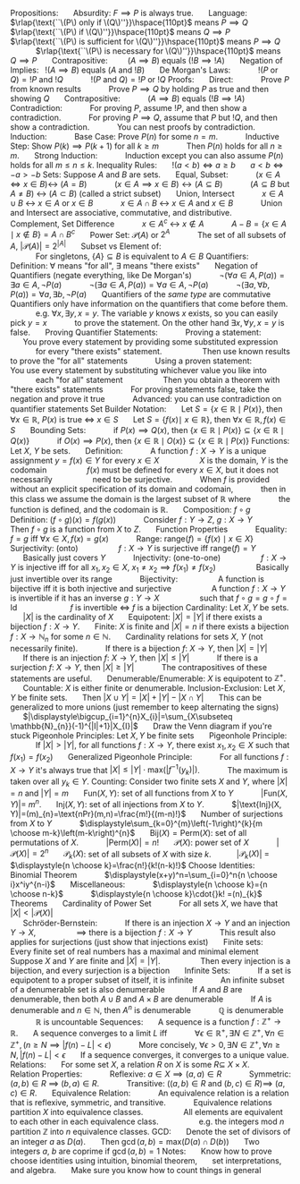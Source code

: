 Propositions:
$\hspace{15pt}$ Absurdity:  $F\implies P$ is always true.
$\hspace{15pt}$ Language:
$\hspace{15pt}$ $\hspace{15pt}$ $\rlap{\text{``\(P\) only if \(Q\)''}}\hspace{110pt}$ means $P\implies Q$
$\hspace{15pt}$ $\hspace{15pt}$ $\rlap{\text{``\(P\) if \(Q\)''}}\hspace{110pt}$ means $Q\implies P$
$\hspace{15pt}$ $\hspace{15pt}$ $\rlap{\text{``\(P\) is sufficient for \(Q\)''}}\hspace{110pt}$ means $P\implies Q$ 
$\hspace{15pt}$ $\hspace{15pt}$ $\rlap{\text{``\(P\) is necessary for \(Q\)''}}\hspace{110pt}$ means $Q\implies P$
$\hspace{15pt}$ Contrapositive:$\hspace{25pt}$ $(A\implies B)$ equals $(!B\implies!A)$
$\hspace{15pt}$ Negation of Implies: $\hspace{3pt}$ $\text{!}(A\implies B)$ equals $(A \text{ and }!B)$
$\hspace{15pt}$ De Morgan's Laws:
$\hspace{15pt}$ $\hspace{15pt}$ $!(P \text{ or } Q) ={} !P\text{ and }!Q$ 
$\hspace{15pt}$ $\hspace{15pt}$ $!(P\text{ and }Q)={}!P\text{ or }!Q$
Proofs: 
$\hspace{15pt}$ Direct: 
$\hspace{15pt}$ $\hspace{15pt}$ Prove $P$ from known results
$\hspace{15pt}$ $\hspace{15pt}$ Prove $P\implies Q$ by holding $P$ as true and then showing $Q$
$\hspace{15pt}$ Contrapositive: 
$\hspace{15pt}$ $\hspace{15pt}$ $(A\implies B)$ equals $(!B\implies!A)$
$\hspace{15pt}$ Contradiction:
$\hspace{15pt}$ $\hspace{15pt}$ For proving $P$, assume $!P$, and then show a contradiction.
$\hspace{15pt}$ $\hspace{15pt}$ For proving $P\implies Q$, assume that $P$ but $!Q$, and then show a contradiction.
$\hspace{15pt}$ $\hspace{15pt}$ You can nest proofs by contradiction.
$\hspace{15pt}$ Induction:
$\hspace{15pt}$ $\hspace{15pt}$ Base Case: Prove $P(n)$ for some $n=m$.
$\hspace{15pt}$ $\hspace{15pt}$ Inductive Step: Show $P(k)\implies P(k+1)$ for all $k\geq m$
$\hspace{15pt}$ $\hspace{15pt}$ Then $P(n)$ holds for all $n\geq m$.
$\hspace{15pt}$ Strong Induction:
$\hspace{15pt}$ $\hspace{15pt}$  Induction except you can also assume $P(n)$ holds for all $m\leq n\leq k$.
Inequality Rules:
$\hspace{15pt}$  $!(a<b)\iff a\geq b$
$\hspace{15pt}$  $a<b\iff -a>-b$
Sets: Suppose $A$ and $B$ are sets.
$\hspace{15pt}$ Equal, Subset:
$\hspace{15pt}$ $\hspace{15pt}$ $(x\in A \iff x\in B) \leftrightarrow$ $(A=B)$
$\hspace{15pt}$ $\hspace{15pt}$ $(x\in A\implies x\in B) \leftrightarrow (A\subseteq B)$
$\hspace{15pt}$ $\hspace{15pt}$ ($A\subseteq B$ but $A\not=B$) $\leftrightarrow$ $(A\subset B)$   (called a strict subset)
$\hspace{15pt}$ Union, Intersect
$\hspace{15pt}$ $\hspace{15pt}$ $x\in A \cup B$ $\leftrightarrow$ $x\in A \text{ or } x\in B$
$\hspace{15pt}$ $\hspace{15pt}$ $x\in A\cap B$ $\leftrightarrow$ $x\in A \text{ and } x\in B$
$\hspace{15pt}$ $\hspace{15pt}$ Union and Intersect are associative, commutative, and distributive.
$\hspace{15pt}$ Complement, Set Difference
$\hspace{15pt}$ $\hspace{15pt}$ $x\in A^c$ $\leftrightarrow$ $x\not\in A$
$\hspace{15pt}$ $\hspace{15pt}$ $A-B =\{ x\in A\mid x\not\in B \}= A\cap B^c$
$\hspace{15pt}$ Power Set: $\mathcal{P}(A)$ or ${2}^A$
$\hspace{15pt}$ $\hspace{15pt}$ The set of all subsets of $A$, $|\mathcal{P}(A)|=2^{|A|}$
$\hspace{15pt}$ Subset vs Element of:  
$\hspace{15pt}$ $\hspace{15pt}$ For singletons, $\{ A \}\subseteq B$ is equivalent to $A\in B$
Quantifiers:
$\hspace{15pt}$ Definition: $\forall$ means "for all", $\exists$ means "there exists" 
$\hspace{15pt}$ Negation of Quantifiers (negate everything, like De Morgan's)
$\hspace{15pt}$ $\hspace{15pt}$ $\neg(\forall a\in A,P(a))=\exists a\in A, \neg P(a)$
$\hspace{15pt}$ $\hspace{15pt}$ $\neg(\exists a\in A,P(a))=\forall a\in A, \neg P(a)$
$\hspace{15pt}$ $\hspace{15pt}$ $\neg(\exists a,\forall b,P(a))=\forall a,\exists b,\neg P(a)$ 
$\hspace{15pt}$ Quantifiers of the *same type* are commutative
$\hspace{15pt}$ Quantifiers only have information on the quantifiers that come before them.
$\hspace{15pt}$ $\hspace{15pt}$  e.g. $\forall x,\exists y,x=y$. The variable $y$ knows $x$ exists, so you can easily pick $y=x$ 
$\hspace{15pt}$ $\hspace{15pt}$ to prove the statement. On the other hand $\exists x,\forall y,x=y$ is false.
$\hspace{15pt}$ Proving Quantifier Statements:
$\hspace{15pt}$ $\hspace{15pt}$  Proving a statement:
$\hspace{15pt}$ $\hspace{15pt}$ $\hspace{15pt}$ You prove every statement by providing some substituted expression
$\hspace{15pt}$ $\hspace{15pt}$ $\hspace{15pt}$ for every "there exists" statement.
$\hspace{15pt}$ $\hspace{15pt}$ $\hspace{15pt}$ Then use known results to prove the "for all" statements
$\hspace{15pt}$ $\hspace{15pt}$ Using a proven statement:
$\hspace{15pt}$ $\hspace{15pt}$ $\hspace{15pt}$ You use every statement by substituting whichever value you like into 
$\hspace{15pt}$ $\hspace{15pt}$ $\hspace{15pt}$ each "for all" statement
$\hspace{15pt}$ $\hspace{15pt}$ $\hspace{15pt}$ Then you obtain a theorem with "there exists" statements
$\hspace{15pt}$ $\hspace{15pt}$ For proving statements false, take the negation and prove it true
$\hspace{15pt}$ $\hspace{15pt}$ Advanced: you can use contradiction on quantifier statements
Set Builder Notation:
$\hspace{15pt}$ Let $S=\{ x\in \mathbb{R}\mid P(x) \}$, then $\forall x\in \mathbb{R}$, $P(x)$ is true $\iff$ $x\in S$
$\hspace{15pt}$ Let $S=\{ f(x)\mid\ x \in \mathbb{R} \}$, then $\forall x\in \mathbb{R}, f(x)\in S$
$\hspace{15pt}$ Bounding Sets:
$\hspace{15pt}$ $\hspace{15pt}$ if $P(x)\implies Q(x)$, then $\{ x\in \mathbb{R}\mid P(x) \}\subseteq \{ x\in \mathbb{R}\mid Q(x) \}$
$\hspace{15pt}$ $\hspace{15pt}$ if $O(x)\implies P(x)$, then $\{ x\in \mathbb{R}\mid O(x) \}\subseteq \{ x\in \mathbb{R}\mid P(x) \}$
Functions: Let $X$, $Y$ be sets.
$\hspace{15pt}$ Definition:
$\hspace{15pt}$ $\hspace{15pt}$ A function $f:X\to Y$ is a unique assignment $y=f(x)\in Y$ for every $x\in X$
$\hspace{15pt}$ $\hspace{15pt}$ $\hspace{15pt}$  $X$ is the domain, $Y$ is the codomain
$\hspace{15pt}$ $\hspace{15pt}$ $\hspace{15pt}$ $f(x)$ must be defined for every $x\in X$, but it does not necessarily
$\hspace{15pt}$ $\hspace{15pt}$ $\hspace{15pt}$ need to be surjective.
$\hspace{15pt}$ $\hspace{15pt}$ When $f$ is provided without an explicit specification of its domain and codomain, 
$\hspace{15pt}$ $\hspace{15pt}$ then in this class we assume the domain is the largest subset of $\mathbb{R}$ where 
$\hspace{15pt}$ $\hspace{15pt}$ the function is defined, and the codomain is $\mathbb{R}$.
$\hspace{15pt}$ Composition: $f\circ g$ 
$\hspace{15pt}$ $\hspace{15pt}$ Definition: $(f\circ g)(x)=f(g(x))$
$\hspace{15pt}$ $\hspace{15pt}$ Consider $f:Y\to Z$, $g:X\to Y$ 
$\hspace{15pt}$ $\hspace{15pt}$ $\hspace{15pt}$ Then $f\circ g$ is a function from $X$ to $Z$.
$\hspace{15pt}$ Function Properties
$\hspace{15pt}$ $\hspace{15pt}$ Equality: $f=g$ iff $\forall x\in X, f(x)=g(x)$
$\hspace{15pt}$ $\hspace{15pt}$ Range: $\text{range}(f)=\{ f(x)\mid x\in X \}$
$\hspace{15pt}$ $\hspace{15pt}$ Surjectivity: (onto)
$\hspace{15pt}$ $\hspace{15pt}$ $\hspace{15pt}$ $f:X\to Y$ is surjective iff $\text{range}(f)=Y$
$\hspace{15pt}$ $\hspace{15pt}$ $\hspace{15pt}$ Basically just covers $Y$
$\hspace{15pt}$ $\hspace{15pt}$ Injectivity: (one-to-one)
$\hspace{15pt}$ $\hspace{15pt}$ $\hspace{15pt}$ $f:X\to Y$ is injective iff for all $x_{1},x_{2}\in X$, $x_{1}\not=x_{2} \implies f(x_{1})\neq f(x_{2})$
$\hspace{15pt}$ $\hspace{15pt}$ $\hspace{15pt}$ Basically just invertible over its range
$\hspace{15pt}$ $\hspace{15pt}$ Bijectivity:
$\hspace{15pt}$ $\hspace{15pt}$ $\hspace{15pt}$ A function is bijective iff it is both injective and surjective
$\hspace{15pt}$ $\hspace{15pt}$ $\hspace{15pt}$ A function $f:X\to Y$ is invertible if it has an inverse $g:Y\to X$ 
$\hspace{15pt}$ $\hspace{15pt}$ $\hspace{15pt}$ such that $f\circ g= g\circ f=\text{Id}$
$\hspace{15pt}$ $\hspace{15pt}$ $\hspace{15pt}$ $\hspace{15pt}$ $f$ is invertible $\iff$ $f$ is a bijection
Cardinality: Let $X, Y$ be sets.
$\hspace{15pt}$ $|X|$ is the cardinality of $X$
$\hspace{15pt}$ Equipotent: $|X|=|Y|$ if there exists a bijection $f:X\to Y$. 
$\hspace{15pt}$ Finite: $X$ is finite and $|X|=n$ if there exists a bijection $f:X\to \mathbb{N}_{n}$ for some $n\in \mathbb{N}$.
$\hspace{15pt}$ Cardinality relations for sets $X$, $Y$ (not necessarily finite).
$\hspace{15pt}$ $\hspace{15pt}$ If there is a bijection $f:$ $X\to Y$, then $|X|=|Y|$
$\hspace{15pt}$ $\hspace{15pt}$ If there is an injection $f:$ $X\to Y$, then $|X|\leq |Y|$
$\hspace{15pt}$ $\hspace{15pt}$ If there is a surjection $f:$ $X\to Y$, then $|X|\geq|Y|$
$\hspace{15pt}$ $\hspace{15pt}$ The contrapositives of these statements are useful.
$\hspace{15pt}$ Denumerable/Enumerable: $X$ is equipotent to $\mathbb{Z}^{+}$.
$\hspace{15pt}$ Countable: $X$ is either finite or denumerable.
Inclusion-Exclusion: Let $X, Y$ be finite sets.
$\hspace{15pt}$ Then $|X\cup Y|=|X|+|Y|-|X\cap Y|$
$\hspace{15pt}$  This can be generalized to more unions (just remember to keep alternating the signs)
$\hspace{15pt}$ $\hspace{15pt}$ $|\displaystyle\bigcup_{i=1}^{n}X_{i}|=\sum_{X\subseteq \mathbb{N}_{n}}(-1)^{|I|+1}|X_{I}|$
$\hspace{15pt}$ Draw the Venn diagram if you're stuck
Pigeonhole Principles: Let $X, Y$ be finite sets
$\hspace{15pt}$ Pigeonhole Principle: 
$\hspace{15pt}$ $\hspace{15pt}$ If $|X|>|Y|$, for all functions $f:X\to Y$, there exist $x_{1},x_{2}\in X$ such that $f(x_{1})=f(x_{2})$ 
$\hspace{15pt}$ Generalized Pigeonhole Principle:
$\hspace{15pt}$ $\hspace{15pt}$ For all functions $f:X\to Y$ it's always true that $|X|\leq|Y|\cdot{}\text{max}(|f^{-1}(y_{k})|)$.
$\hspace{15pt}$ $\hspace{15pt}$ The maximum is taken over all $y_{k}\in Y$.
Counting: Consider two finite sets $X$ and $Y$, where $|X|=n$ and $|Y|=m$
$\hspace{15pt}$ $\text{Fun}(X, Y)$: set of all functions from $X$ to $Y$
$\hspace{15pt}$ $\hspace{15pt}$ $|\text{Fun}(X, Y)|=$ $m^n$.
$\hspace{15pt}$ $\text{Inj}(X, Y)$: set of all injections from $X$ to $Y$. 
$\hspace{15pt}$ $\hspace{15pt}$ $|\text{Inj}(X, Y)|=(m)_{n}=\text{nPr}(m,n)=\frac{m!}{(m-n)!}$
$\hspace{15pt}$ Number of surjections from $X$ to $Y$
$\hspace{15pt}$ $\hspace{15pt}$ $\displaystyle\sum_{k=0}^{m}\left(-1\right)^{k}{m \choose m-k}\left(m-k\right)^{n}$ 
$\hspace{15pt}$  $\text{Bij}(X)=\text{Perm}(X)$: set of all permutations of $X$. 
$\hspace{15pt}$ $\hspace{15pt}$ $|\text{Perm}(X)|= n!$
$\hspace{15pt}$  $\mathcal{P}(X)$: power set of $X$
$\hspace{15pt}$ $\hspace{15pt}$ $|\mathcal{P}(X)|=2^{n}$
$\hspace{15pt}$  $\mathcal{P}_{k}(X)$: set of all subsets of $X$ with size $k$. 
$\hspace{15pt}$ $\hspace{15pt}$|$\mathcal{P}_{k}(X)$| = $\displaystyle{n \choose k}=\frac{n!}{k!(n-k)!}$
Choose Identities:
$\hspace{15pt}$ Binomial Theorem
$\hspace{15pt}$ $\hspace{15pt}$ $\displaystyle(x+y)^n=\sum_{i=0}^n{n \choose i}x^iy^{n-i}$
$\hspace{15pt}$ Miscellaneous:
$\hspace{15pt}$ $\hspace{15pt}$   $\displaystyle{n \choose k}={n \choose n-k}$ 
$\hspace{15pt}$ $\hspace{15pt}$   $\displaystyle{n \choose k}\cdot{}k! =(n)_{k}$
Theorems
$\hspace{15pt}$ Cardinality of Power Set 
$\hspace{15pt}$ $\hspace{15pt}$ For all sets $X$, we have that $|X|<|\mathcal{P}(X)|$  
$\hspace{15pt}$ Schröder-Bernstein:
$\hspace{15pt}$ $\hspace{15pt}$ If there is an injection $X\to Y$ and an injection $Y\to X$, 
$\hspace{15pt}$ $\hspace{15pt}$ $\hspace{15pt}$ $\implies$ there is a bijection $f:X\to Y$
$\hspace{15pt}$ $\hspace{15pt}$ This result also applies for surjections (just show that injections exist)
$\hspace{15pt}$ Finite sets:
$\hspace{15pt}$ $\hspace{15pt}$ Every finite set of real numbers has a maximal and minimal element
$\hspace{15pt}$ $\hspace{15pt}$ Suppose $X$ and $Y$ are finite and $|X|=|Y|$.
$\hspace{15pt}$ $\hspace{15pt}$ $\hspace{15pt}$ Then every injection is a bijection, and every surjection is a bijection
$\hspace{15pt}$ Infinite Sets: 
$\hspace{15pt}$ $\hspace{15pt}$ If a set is equipotent to a proper subset of itself, it is infinite
$\hspace{15pt}$ $\hspace{15pt}$ An infinite subset of a denumerable set is also denumerable
$\hspace{15pt}$ $\hspace{15pt}$ If $A$ and $B$ are denumerable, then both $A \cup B$ and $A\times B$ are denumerable
$\hspace{15pt}$ $\hspace{15pt}$ If $A$ is denumerable and $n\in \mathbb{N}$, then $A^n$ is denumerable
$\hspace{15pt}$ $\hspace{15pt}$ $\mathbb{Q}$ is denumerable
$\hspace{15pt}$ $\hspace{15pt}$ $\mathbb{R}$ is uncountable
Sequences: 
$\hspace{15pt}$ A sequence is a function $f:\mathbb{Z}^{+}\to \mathbb{R}$.
$\hspace{15pt}$ A sequence converges to a limit $L$ iff 
$\hspace{15pt}$ $\hspace{15pt}$ $\forall\epsilon \in \mathbb{R^+}, \exists N\in \mathbb{Z}^+,\forall n\in \mathbb{Z}^+,(n\geq N\implies |f(n)-L|<\epsilon)$ 
$\hspace{15pt}$ $\hspace{15pt}$ More concisely, $\forall \epsilon>0,\exists N\in \mathbb{Z}^+,\forall n\geq N,|f(n)-L|<\epsilon$
$\hspace{15pt}$ If a sequence converges, it converges to a unique value.
Relations:
$\hspace{15pt}$ For some set $X$, a relation $R$ on $X$ is some $R\subseteq$ $X\times X$.
$\hspace{15pt}$ Relation Properties:
$\hspace{15pt}$ $\hspace{15pt}$ Reflexive:  $a\in X \implies(a,a)\in R$
$\hspace{15pt}$ $\hspace{15pt}$ Symmetric: $(a, b)\in R$ $\implies$ $(b, a)\in R$.
$\hspace{15pt}$ $\hspace{15pt}$ Transitive: $((a,b)\in R\text{ and }(b, c) \in R)\implies$ $(a, c)\in R$.
$\hspace{15pt}$ Equivalence Relation:
$\hspace{15pt}$ $\hspace{15pt}$ An equivalence relation is a relation that is reflexive, symmetric, and transitive.
$\hspace{15pt}$ $\hspace{15pt}$ Equivalence relations partition $X$ into equivalence classes.
$\hspace{15pt}$ $\hspace{15pt}$ $\hspace{15pt}$ All elements are equivalent to each other in each equivalence class.
$\hspace{15pt}$ $\hspace{15pt}$ $\hspace{15pt}$ e.g. the integers $\text{mod } n$ partition $\mathbb{Z}$ into $n$ equivalence classes.
GCD:
$\hspace{15pt}$ Denote the set of divisors of an integer $a$ as $D(a)$. 
$\hspace{15pt}$ Then $\gcd(a, b)=\text{max}(D(a) \cap D(b))$
$\hspace{15pt}$ Two integers $a$, $b$ are coprime if $\gcd(a, b)=1$
Notes:
$\hspace{15pt}$ Know how to prove choose identities using intuition, binomial theorem, 
$\hspace{15pt}$ set interpretations, and algebra.
$\hspace{15pt}$ Make sure you know how to count things in general
